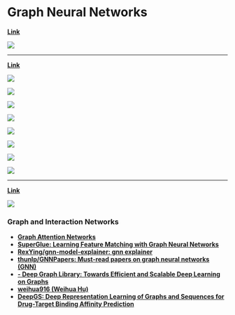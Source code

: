 # Graph Neural Networks

[**Link**](https://arxiv.org/abs/1903.03894)

![](images/2020-07-21-04-49-16.png)

---

[**Link**](https://papers.nips.cc/paper/8110-glomo-unsupervised-learning-of-transferable-relational-graphs.pdf)

![](images/2020-07-23-01-11-22.png)

![](images/2020-07-23-01-13-04.png)

![](images/2020-07-22-00-29-11.png)

![](images/2020-07-22-00-29-42.png)

![](images/2020-07-22-00-30-07.png)

![](images/2020-07-22-00-30-44.png)

![](images/2020-07-22-00-31-02.png)

![](images/2020-07-22-00-31-24.png)

---

[**Link**](https://openaccess.thecvf.com/content_CVPR_2019/papers/Chen_Graph-Based_Global_Reasoning_Networks_CVPR_2019_paper.pdf)

![](images/2020-07-22-01-58-53.png)

### Graph and Interaction Networks

- [**Graph Attention Networks**](https://arxiv.org/abs/1710.10903.pdf)
- [**SuperGlue: Learning Feature Matching with Graph Neural Networks**](https://arxiv.org/abs/1911.11763.pdf)
- [**RexYing/gnn-model-explainer: gnn explainer**](https://github.com/RexYing/gnn-model-explainer)
- [**thunlp/GNNPapers: Must-read papers on graph neural networks (GNN)**](https://github.com/thunlp/GNNPapers)
- [**- Deep Graph Library: Towards Efficient and Scalable Deep Learning on Graphs**](https://paperswithcode.com/paper/deep-graph-library-towards-efficient-and)
- [**weihua916 (Weihua Hu)**](https://github.com/weihua916)
- [**DeepGS: Deep Representation Learning of Graphs and Sequences for Drug-Target Binding Affinity Prediction**](https://paperswithcode.com/paper/deepgs-deep-representation-learning-of-graphs)

